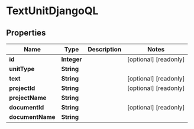 

# TextUnitDjangoQL

## Properties

Name | Type | Description | Notes
------------ | ------------- | ------------- | -------------
**id** | **Integer** |  |  [optional] [readonly]
**unitType** | **String** |  | 
**text** | **String** |  |  [optional] [readonly]
**projectId** | **String** |  |  [optional] [readonly]
**projectName** | **String** |  | 
**documentId** | **String** |  |  [optional] [readonly]
**documentName** | **String** |  | 



